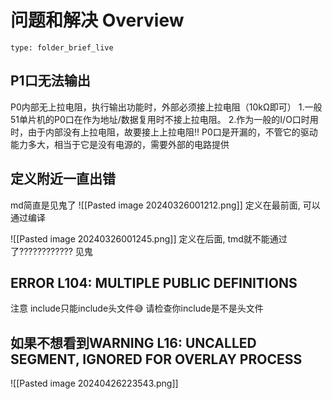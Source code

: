 # 问题和解决 Overview
 
```ccard
type: folder_brief_live
```
 
## P1口无法输出
P0内部无上拉电阻，执行输出功能时，外部必须接上拉电阻（10kΩ即可）
1.一般51单片机的P0口在作为地址/数据复用时不接上拉电阻。
2.作为一般的I/O口时用时，由于内部没有上拉电阻，故要接上上拉电阻!!
P0口是开漏的，不管它的驱动能力多大，相当于它是没有电源的，需要外部的电路提供

## 定义附近一直出错
md简直是见鬼了
![[Pasted image 20240326001212.png]]
定义在最前面, 可以通过编译

![[Pasted image 20240326001245.png]]
定义在后面, tmd就不能通过了???????????? 见鬼

## ERROR L104: MULTIPLE PUBLIC DEFINITIONS
注意 include只能include头文件😅
请检查你include是不是头文件

## 如果不想看到WARNING L16: UNCALLED SEGMENT, IGNORED FOR OVERLAY PROCESS
![[Pasted image 20240426223543.png]]